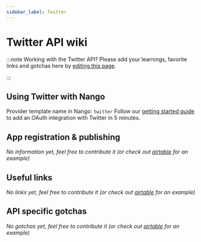 ```yaml
---
sidebar_label: Twitter
---
```

# Twitter API wiki

:::note Working with the Twitter API?
Please add your learnings, favorite links and gotchas here by [editing this page](https://github.com/nangohq/nango/tree/master/docs/docs/providers/twitter.md).

:::

## Using Twitter with Nango
Provider template name in Nango: `twitter`
Follow our [getting started guide](../reference/guide.md) to add an OAuth integration with Twitter in 5 minutes.

## App registration & publishing
*No information yet, feel free to contribute it (or check out [airtable](airtable.md) for an example)*


## Useful links
*No links yet, feel free to contribute it (or check out [airtable](airtable.md) for an example)*

## API specific gotchas
*No gotchas yet, feel free to contribute it (or check out [airtable](airtable.md) for an example)*
